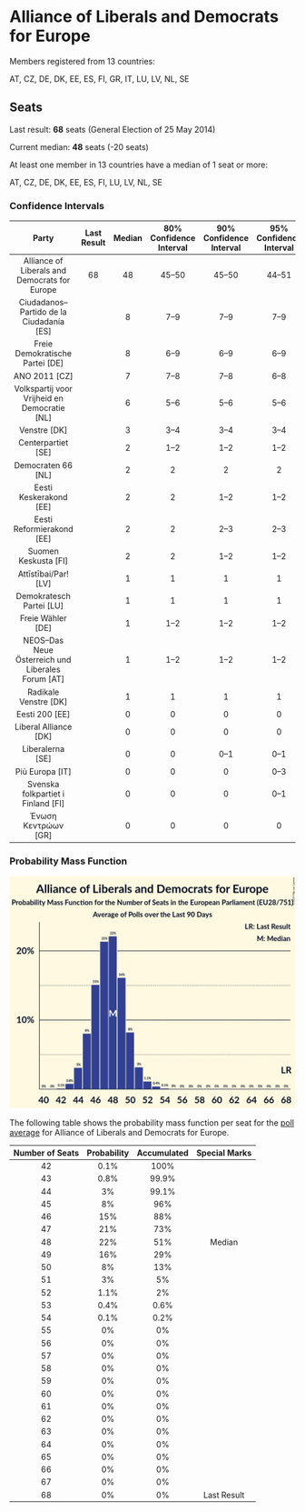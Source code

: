 # Alliance of Liberals and Democrats for Europe

Members registered from 13 countries:

AT, CZ, DE, DK, EE, ES, FI, GR, IT, LU, LV, NL, SE

## Seats

Last result: **68** seats (General Election of 25 May 2014)

Current median: **48** seats (-20 seats)

At least one member in 13 countries have a median of 1 seat or more:

AT, CZ, DE, DK, EE, ES, FI, LU, LV, NL, SE

### Confidence Intervals

| Party | Last Result | Median | 80% Confidence Interval | 90% Confidence Interval | 95% Confidence Interval | 99% Confidence Interval |
|:-----:|:-----------:|:------:|:-----------------------:|:-----------------------:|:-----------------------:|:-----------------------:|
| Alliance of Liberals and Democrats for Europe | 68 | 48 | 45–50 | 45–50 | 44–51 | 43–53 |
| Ciudadanos–Partido de la Ciudadanía [ES] | | 8 | 7–9 | 7–9 | 7–9 | 7–10 |
| Freie Demokratische Partei [DE] | | 8 | 6–9 | 6–9 | 6–9 | 6–10 |
| ANO 2011 [CZ] | | 7 | 7–8 | 7–8 | 6–8 | 6–8 |
| Volkspartij voor Vrijheid en Democratie [NL] | | 6 | 5–6 | 5–6 | 5–6 | 5–6 |
| Venstre [DK] | | 3 | 3–4 | 3–4 | 3–4 | 3–4 |
| Centerpartiet [SE] | | 2 | 1–2 | 1–2 | 1–2 | 1–2 |
| Democraten 66 [NL] | | 2 | 2 | 2 | 2 | 1–2 |
| Eesti Keskerakond [EE] | | 2 | 2 | 1–2 | 1–2 | 1–2 |
| Eesti Reformierakond [EE] | | 2 | 2 | 2–3 | 2–3 | 2–3 |
| Suomen Keskusta [FI] | | 2 | 2 | 1–2 | 1–2 | 1–2 |
| Attīstībai/Par! [LV] | | 1 | 1 | 1 | 1 | 1 |
| Demokratesch Partei [LU] | | 1 | 1 | 1 | 1 | 1 |
| Freie Wähler [DE] | | 1 | 1–2 | 1–2 | 1–2 | 1–2 |
| NEOS–Das Neue Österreich und Liberales Forum [AT] | | 1 | 1–2 | 1–2 | 1–2 | 1–2 |
| Radikale Venstre [DK] | | 1 | 1 | 1 | 1 | 0–2 |
| Eesti 200 [EE] | | 0 | 0 | 0 | 0 | 0 |
| Liberal Alliance [DK] | | 0 | 0 | 0 | 0 | 0 |
| Liberalerna [SE] | | 0 | 0 | 0–1 | 0–1 | 0–1 |
| Più Europa [IT] | | 0 | 0 | 0 | 0–3 | 0–4 |
| Svenska folkpartiet i Finland [FI] | | 0 | 0 | 0 | 0–1 | 0–1 |
| Ένωση Κεντρώων [GR] | | 0 | 0 | 0 | 0 | 0 |

### Probability Mass Function

![Graph with seats probability mass function not yet produced](average-2019-06-30-seats-pmf-allianceofliberalsanddemocratsforeurope.png "Seats Probability Mass Function")

The following table shows the probability mass function per seat for the [poll average](average-2019-06-30.html) for Alliance of Liberals and Democrats for Europe.

| Number of Seats | Probability | Accumulated | Special Marks |
|:---------------:|:-----------:|:-----------:|:-------------:|
| 42 | 0.1% | 100% |  |
| 43 | 0.8% | 99.9% |  |
| 44 | 3% | 99.1% |  |
| 45 | 8% | 96% |  |
| 46 | 15% | 88% |  |
| 47 | 21% | 73% |  |
| 48 | 22% | 51% | Median |
| 49 | 16% | 29% |  |
| 50 | 8% | 13% |  |
| 51 | 3% | 5% |  |
| 52 | 1.1% | 2% |  |
| 53 | 0.4% | 0.6% |  |
| 54 | 0.1% | 0.2% |  |
| 55 | 0% | 0% |  |
| 56 | 0% | 0% |  |
| 57 | 0% | 0% |  |
| 58 | 0% | 0% |  |
| 59 | 0% | 0% |  |
| 60 | 0% | 0% |  |
| 61 | 0% | 0% |  |
| 62 | 0% | 0% |  |
| 63 | 0% | 0% |  |
| 64 | 0% | 0% |  |
| 65 | 0% | 0% |  |
| 66 | 0% | 0% |  |
| 67 | 0% | 0% |  |
| 68 | 0% | 0% | Last Result |


